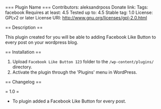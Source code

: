 === Plugin Name ===
Contributors: aleksandrposs
Donate link: 
Tags: facebook
Requires at least: 4.5
Tested up to: 4.5
Stable tag: 1.0
License: GPLv2 or later
License URI: http://www.gnu.org/licenses/gpl-2.0.html

== Description ==

This plugin created for you will be able to adding Facebook Like Button to every post on your wordpress blog.

== Installation ==

1. Upload `Facebook Like Button 123` folder to the `/wp-content/plugins/` directory.
2. Activate the plugin through the 'Plugins' menu in WordPress.

== Changelog ==

= 1.0 = 
* To plugin added a Facebook Like Button for every post.
